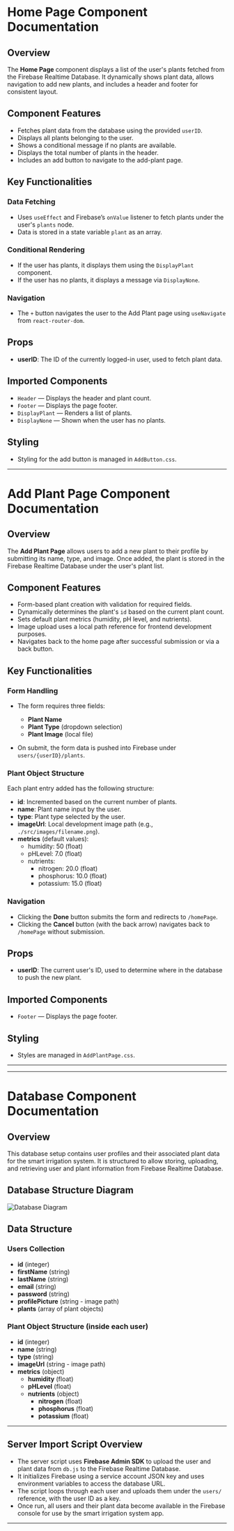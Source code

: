 
# Home Page Component Documentation  

## Overview  
The **Home Page** component displays a list of the user's plants fetched from the Firebase Realtime Database. It dynamically shows plant data, allows navigation to add new plants, and includes a header and footer for consistent layout.  

## Component Features  
- Fetches plant data from the database using the provided `userID`.  
- Displays all plants belonging to the user.  
- Shows a conditional message if no plants are available.  
- Displays the total number of plants in the header.  
- Includes an add button to navigate to the add-plant page.  

## Key Functionalities  

### Data Fetching  
- Uses `useEffect` and Firebase’s `onValue` listener to fetch plants under the user's `plants` node.  
- Data is stored in a state variable `plant` as an array.  

### Conditional Rendering  
- If the user has plants, it displays them using the `DisplayPlant` component.  
- If the user has no plants, it displays a message via `DisplayNone`.  

### Navigation  
- The `+` button navigates the user to the Add Plant page using `useNavigate` from `react-router-dom`.  

## Props  
- **userID**: The ID of the currently logged-in user, used to fetch plant data.  

## Imported Components  
- `Header` — Displays the header and plant count.  
- `Footer` — Displays the page footer.  
- `DisplayPlant` — Renders a list of plants.  
- `DisplayNone` — Shown when the user has no plants.  

## Styling  
- Styling for the add button is managed in `AddButton.css`.  

---

# Add Plant Page Component Documentation  

## Overview  
The **Add Plant Page** allows users to add a new plant to their profile by submitting its name, type, and image. Once added, the plant is stored in the Firebase Realtime Database under the user's plant list.  

## Component Features  
- Form-based plant creation with validation for required fields.  
- Dynamically determines the plant's `id` based on the current plant count.  
- Sets default plant metrics (humidity, pH level, and nutrients).  
- Image upload uses a local path reference for frontend development purposes.  
- Navigates back to the home page after successful submission or via a back button.  

## Key Functionalities  

### Form Handling  
- The form requires three fields:  
  - **Plant Name**  
  - **Plant Type** (dropdown selection)  
  - **Plant Image** (local file)  

- On submit, the form data is pushed into Firebase under `users/{userID}/plants`.  

### Plant Object Structure  
Each plant entry added has the following structure:  
- **id**: Incremented based on the current number of plants.  
- **name**: Plant name input by the user.  
- **type**: Plant type selected by the user.  
- **imageUrl**: Local development image path (e.g., `./src/images/filename.png`).  
- **metrics** (default values):  
  - humidity: 50 (float)  
  - pHLevel: 7.0 (float)  
  - nutrients:  
    - nitrogen: 20.0 (float)  
    - phosphorus: 10.0 (float)  
    - potassium: 15.0 (float)  

### Navigation  
- Clicking the **Done** button submits the form and redirects to `/homePage`.  
- Clicking the **Cancel** button (with the back arrow) navigates back to `/homePage` without submission.  

## Props  
- **userID**: The current user's ID, used to determine where in the database to push the new plant.  

## Imported Components  
- `Footer` — Displays the page footer.  

## Styling  
- Styles are managed in `AddPlantPage.css`.  

---

---

# Database Component Documentation  

## Overview  
This database setup contains user profiles and their associated plant data for the smart irrigation system. It is structured to allow storing, uploading, and retrieving user and plant information from Firebase Realtime Database.  

## Database Structure Diagram

![Database Diagram](./src/images/Databasediagram.png)

## Data Structure  

### Users Collection  
- **id** (integer)  
- **firstName** (string)  
- **lastName** (string)  
- **email** (string)  
- **password** (string)  
- **profilePicture** (string - image path)  
- **plants** (array of plant objects)  

### Plant Object Structure (inside each user)  
- **id** (integer)  
- **name** (string)  
- **type** (string)  
- **imageUrl** (string - image path)  
- **metrics** (object)  
  - **humidity** (float)  
  - **pHLevel** (float)  
  - **nutrients** (object)  
    - **nitrogen** (float)  
    - **phosphorus** (float)  
    - **potassium** (float)  

---

## Server Import Script Overview  
- The server script uses **Firebase Admin SDK** to upload the user and plant data from `db.js` to the Firebase Realtime Database.  
- It initializes Firebase using a service account JSON key and uses environment variables to access the database URL.  
- The script loops through each user and uploads them under the `users/` reference, with the user ID as a key.  
- Once run, all users and their plant data become available in the Firebase console for use by the smart irrigation system app.  
 
---
